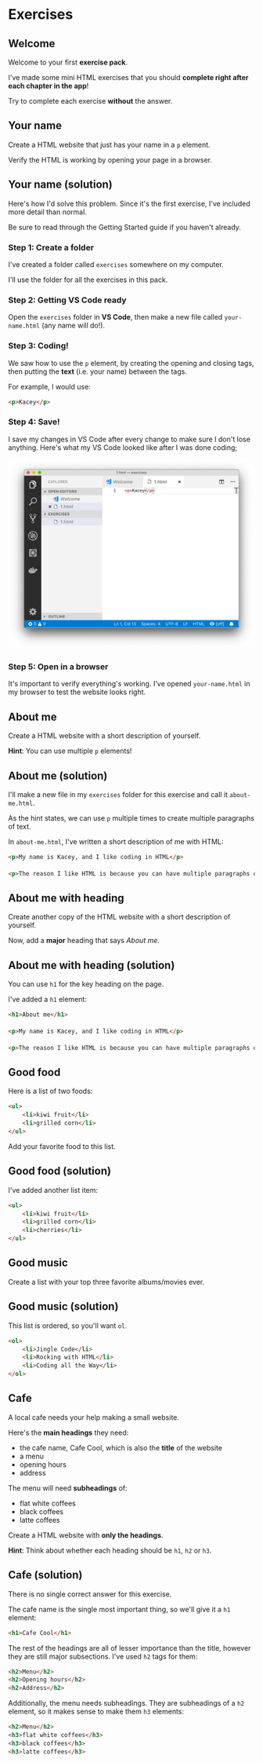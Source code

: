 # Exercises

## Welcome
Welcome to your first **exercise pack**.

I've made some mini HTML exercises that you should **complete right after each chapter in the app**!

Try to complete each exercise **without** the answer.

## Your name
Create a HTML website that just has your name in a `p` element.

Verify the HTML is working by opening your page in a browser.

## Your name (solution)
Here's how I'd solve this problem. Since it's the first exercise, I've included more detail than normal.

Be sure to read through the Getting Started guide if you haven't already.

### Step 1: Create a folder
I've created a folder called `exercises` somewhere on my computer.

I'll use the folder for all the exercises in this pack.

### Step 2: Getting VS Code ready
Open the `exercises` folder in **VS Code**, then make a new file called `your-name.html` (any name will do!).

### Step 3: Coding!
We saw how to use the `p` element, by creating the opening and closing tags, then putting the **text** (i.e. your name) between the tags.

For example, I would use:

```html
<p>Kacey</p>
```

### Step 4: Save!
I save my changes in VS Code after every change to make sure I don't lose anything. Here's what my VS Code looked like after I was done coding;

![Code editor open in VS Code with solution](images/solution.png)

### Step 5: Open in a browser
It's important to verify everything's working. I've opened `your-name.html` in my browser to test the website looks right.

## About me
Create a HTML website with a short description of yourself.

**Hint**: You can use multiple `p` elements!

## About me (solution)
I'll make a new file in my `exercises` folder for this exercise and call it `about-me.html`.

As the hint states, we can use `p` multiple times to create multiple paragraphs of text.

In `about-me.html`, I've written a short description of me with HTML:

```html
<p>My name is Kacey, and I like coding in HTML</p>

<p>The reason I like HTML is because you can have multiple paragraphs of text!</p>
```

## About me with heading
Create another copy of the HTML website with a short description of yourself.

Now, add a **major** heading that says *About me*.

## About me with heading (solution)
You can use `h1` for the key heading on the page.

I've added a `h1` element:

```html
<h1>About me</h1>

<p>My name is Kacey, and I like coding in HTML</p>

<p>The reason I like HTML is because you can have multiple paragraphs of text!</p>
```

## Good food
Here is a list of two foods:

```html
<ul>
    <li>kiwi fruit</li>
    <li>grilled corn</li>
</ul>
```

Add your favorite food to this list.

## Good food (solution)

I've added another list item:

```html
<ul>
    <li>kiwi fruit</li>
    <li>grilled corn</li>
    <li>cherries</li>
</ul>
```

## Good music
Create a list with your top three favorite albums/movies ever.

## Good music (solution)
This list is ordered, so you'll want `ol`.

```html
<ol>
    <li>Jingle Code</li>
    <li>Rocking with HTML</li>
    <li>Coding all the Way</li>
</ol>
```

## Cafe
A local cafe needs your help making a small website.

Here's the **main headings** they need:

* the cafe name, Cafe Cool, which is also the **title** of the website
* a menu
* opening hours
* address

The menu will need **subheadings** of:
* flat white coffees
* black coffees
* latte coffees

Create a HTML website with **only the headings**.

**Hint**: Think about whether each heading should be `h1`, `h2` or `h3`.

## Cafe (solution)
There is no single correct answer for this exercise.

The cafe name is the single most important thing, so we'll give it a `h1` element:

```html
<h1>Cafe Cool</h1>
```

The rest of the headings are all of lesser importance than the title, however they are still major subsections. I've used `h2` tags for them:

```html
<h2>Menu</h2>
<h2>Opening hours</h2>
<h2>Address</h2>
```

Additionally, the menu needs subheadings. They are subheadings of a `h2` element, so it makes sense to make them `h3` elements:

```html
<h2>Menu</h2>
<h3>flat white coffees</h3>
<h3>black coffees</h3>
<h3>latte coffees</h3>
```